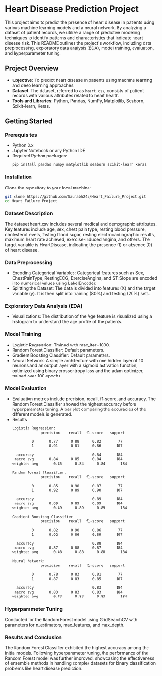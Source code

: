 # Heart Disease Prediction Project

This project aims to predict the presence of heart disease in patients using various machine learning models and a neural network. By analyzing a dataset of patient records, we utilize a range of predictive modeling techniques to identify patterns and characteristics that indicate heart disease risk. This README outlines the project's workflow, including data preprocessing, exploratory data analysis (EDA), model training, evaluation, and hyperparameter tuning.

## Project Overview

- **Objective**: To predict heart disease in patients using machine learning and deep learning approaches.
- **Dataset**: The dataset, referred to as `heart.csv`, consists of patient records with various attributes related to heart health.
- **Tools and Libraries**: Python, Pandas, NumPy, Matplotlib, Seaborn, Scikit-learn, Keras.

## Getting Started

### Prerequisites

- Python 3.x
- Jupyter Notebook or any Python IDE
- Required Python packages:
  ```bash
  pip install pandas numpy matplotlib seaborn scikit-learn keras
  ```

### Installation

Clone the repository to your local machine:
```bash
git clone https://github.com/Saurabh24k/Heart_Failure_Project.git
cd Heart_Failure_Project
```

### Dataset Description

The dataset heart.csv includes several medical and demographic attributes. Key features include age, sex, chest pain type, resting blood pressure, cholesterol levels, fasting blood sugar, resting electrocardiographic results, maximum heart rate achieved, exercise-induced angina, and others. The target variable is HeartDisease, indicating the presence (1) or absence (0) of heart disease.

### Data Preprocessing

- Encoding Categorical Variables: Categorical features such as Sex, ChestPainType, RestingECG, ExerciseAngina, and ST_Slope are encoded into numerical values using LabelEncoder.
- Splitting the Dataset: The data is divided into features (X) and the target variable (y). It is then split into training (80%) and testing (20%) sets.

### Exploratory Data Analysis (EDA)

- Visualizations: The distribution of the Age feature is visualized using a histogram to understand the age profile of the patients.

### Model Training

- Logistic Regression: Trained with max_iter=1000.
- Random Forest Classifier: Default parameters.
- Gradient Boosting Classifier: Default parameters.
- Neural Network: A simple architecture with one hidden layer of 10 neurons and an output layer with a sigmoid activation function, optimized using binary crossentropy loss and the adam optimizer, trained over 100 epochs.

### Model Evaluation
- Evaluation metrics include precision, recall, f1-score, and accuracy. The Random Forest Classifier showed the highest accuracy before hyperparameter tuning.
A bar plot comparing the accuracies of the different models is generated.
- Results
  ```bash
  Logistic Regression:
               precision    recall  f1-score   support

           0       0.77      0.88      0.82        77
           1       0.91      0.81      0.86       107

    accuracy                           0.84       184
   macro avg       0.84      0.85      0.84       184
  weighted avg       0.85      0.84      0.84       184

  Random Forest Classifier:
               precision    recall  f1-score   support

           0       0.85      0.90      0.87        77
           1       0.92      0.89      0.90       107

    accuracy                           0.89       184
   macro avg       0.89      0.89      0.89       184
  weighted avg       0.89      0.89      0.89       184

  Gradient Boosting Classifier:
               precision    recall  f1-score   support

           0       0.82      0.90      0.86        77
           1       0.92      0.86      0.89       107

    accuracy                           0.88       184
   macro avg       0.87      0.88      0.87       184
  weighted avg       0.88      0.88      0.88       184

  Neural Network:
               precision    recall  f1-score   support

           0       0.78      0.83      0.81        77
           1       0.87      0.83      0.85       107

    accuracy                           0.83       184
   macro avg       0.83      0.83      0.83       184
  weighted avg       0.83      0.83      0.83       184
  ```

### Hyperparameter Tuning
Conducted for the Random Forest model using GridSearchCV with parameters for n_estimators, max_features, and max_depth.

### Results and Conclusion
The Random Forest Classifier exhibited the highest accuracy among the initial models. Following hyperparameter tuning, the performance of the Random Forest model was further improved, showcasing the effectiveness of ensemble methods in handling complex datasets for binary classification problems like heart disease prediction.
